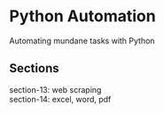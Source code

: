 # Python Automation
Automating mundane tasks with Python

## Sections
section-13: web scraping  
section-14: excel, word, pdf  